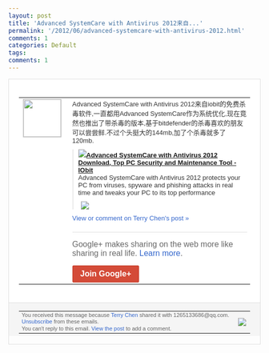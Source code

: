 ```yaml
---
layout: post
title: 'Advanced SystemCare with Antivirus 2012来自...'
permalink: '/2012/06/advanced-systemcare-with-antivirus-2012.html'
comments: 1
categories: Default
tags: 
comments: 1
---
```

<div style="border:solid 1px #dfdfdf;color:#686868;font:13px Arial"><div style="background-color:#fff;padding:20px;"><table cellpadding="0" cellspacing="0"><tr><td style="padding-right:15px;vertical-align:top"><a href="https://plus.google.com/_/notifications/ngemlink?&amp;emid=CLiyhOr1rrACFQRSQAod8kgAAA&amp;path=%2F108643996575278738906&amp;dt=1338618316662"><img height="75" src="https://lh3.googleusercontent.com/-KKRGTyJ5Bl0/AAAAAAAAAAI/AAAAAAAAEEY/jllxqER5dCk/s75-c-k-a/photo.jpg" style="border:solid 1px #cccccc;" width="75"/></a></td><td style="width:578px;color:#333;font:13px Arial;vertical-align:top;"><div style="padding-bottom:10px">Advanced SystemCare with Antivirus 2012来自iobit的免费杀毒软件,一<wbr/>直都用Advanced SystemCare作为系统优化,现在竟<wbr/>然也推出了带杀毒的版本,基于bitdef<wbr/>ender的杀毒喜欢的朋友可以尝尝鲜.不<wbr/>过个头挺大的144mb,加了个杀毒就多了<wbr/>120mb.</div><div style="margin-bottom:10px;padding-left:10px; border-left:2px solid #EAEAEA"><span style="margin-right:5px"><a href="http://www.iobit.com/advanced-systemcare-antivirus.html" style="zSoyz"><img border="0" src="https://images1-focus-opensocial.googleusercontent.com/gadgets/proxy?url=https://s2.googleusercontent.com/s2/favicons?domain%3Dwww.iobit.com&amp;container=focus&amp;gadget=a&amp;rewriteMime=image/*&amp;refresh=31536000&amp;resize_h=16"/><span style="font-weight:bold">Advanced SystemCare with Antivirus 2012 Download, Top PC Security and Maintenance Tool - IObit</span></a><div style="padding-bottom:10px">Advanced SystemCare with Antivirus 2012 protects your PC from viruses, spyware and phishing attacks in real time and tweaks your PC to its top performance</div></span><span style="margin-right:5px"><a href="https://plus.google.com/_/notifications/ngemlink?&amp;emid=CLiyhOr1rrACFQRSQAod8kgAAA&amp;path=%2F108643996575278738906%2Fposts%2F4ohNJkzuxiG%3Fgpinv%3DAMIXal-ASdGEWxK7rf-NjJP4s7qla2dIAbLqRgne45e-iUCo7Qm8AvXNzE3e7XzCKQwggFO22EMy1GvT_LDTkjenFG771efS2pLVysp-L4W86LDGLHos80Q&amp;dt=1338618316662" style="zSoyz;"><img border="0" src="https://images2-focus-opensocial.googleusercontent.com/gadgets/proxy?url=http://www.iobit.com/tpl/img/screenshot/ascav_view.png&amp;container=focus&amp;gadget=a&amp;rewriteMime=image/*&amp;refresh=31536000&amp;resize_h=120" style="max-height:200px;max-width:275px"/></a></span></div><a href="https://plus.google.com/_/notifications/ngemlink?&amp;emid=CLiyhOr1rrACFQRSQAod8kgAAA&amp;path=%2F108643996575278738906%2Fposts%2F4ohNJkzuxiG%3Fgpinv%3DAMIXal-ASdGEWxK7rf-NjJP4s7qla2dIAbLqRgne45e-iUCo7Qm8AvXNzE3e7XzCKQwggFO22EMy1GvT_LDTkjenFG771efS2pLVysp-L4W86LDGLHos80Q&amp;dt=1338618316662" style="color:#3366CC;text-decoration:none;">View or comment on Terry Chen's post »</a><div style="margin-top:20px;border-top:solid 1px #dfdfdf"><div style="padding:15px 0;color:#686868;font:16px Arial;">Google+ makes sharing on the web more like sharing in real life. <a href="http://www.google.com/+/learnmore/" style="color:#3366CC;text-decoration:none;">Learn more</a>.</div><a href="https://plus.google.com/_/notifications/ngemlink?&amp;emid=CLiyhOr1rrACFQRSQAod8kgAAA&amp;path=%2F%3Fgpinv%3DAMIXal-ASdGEWxK7rf-NjJP4s7qla2dIAbLqRgne45e-iUCo7Qm8AvXNzE3e7XzCKQwggFO22EMy1GvT_LDTkjenFG771efS2pLVysp-L4W86LDGLHos80Q&amp;dt=1338618316662" style="display:inline-block;padding:7px 15px;background-color:#d44b38; color:#fff;font-size:16px; font-weight:bold;border-radius:2px;border:solid 1px #c43b28; white-space:nowrap;text-decoration:none">Join Google+</a></div></td></tr></table></div><div style="border-top:solid 1px #dfdfdf;padding:0 20px; background-color:#f5f5f5"><table cellpadding="0" cellspacing="0" style="height:50px"><tbody><tr><td style="vertical-align:middle;width:100%; color:#636363;font:11px Arial; line-height:120%">You received this message because <a href="https://plus.google.com/_/notifications/ngemlink?&amp;emid=CLiyhOr1rrACFQRSQAod8kgAAA&amp;path=%2F108643996575278738906%3Fgpinv%3DAMIXal-ASdGEWxK7rf-NjJP4s7qla2dIAbLqRgne45e-iUCo7Qm8AvXNzE3e7XzCKQwggFO22EMy1GvT_LDTkjenFG771efS2pLVysp-L4W86LDGLHos80Q&amp;dt=1338618316662" style="color:#3366CC;text-decoration:none;">Terry Chen</a> shared it with 1265133686@qq.com. <a href="https://plus.google.com/_/notifications/ngemlink?&amp;emid=CLiyhOr1rrACFQRSQAod8kgAAA&amp;path=%2F_%2Fnonplus%2Femailsettings%3Fgpinv%3DAMIXal-ASdGEWxK7rf-NjJP4s7qla2dIAbLqRgne45e-iUCo7Qm8AvXNzE3e7XzCKQwggFO22EMy1GvT_LDTkjenFG771efS2pLVysp-L4W86LDGLHos80Q%26est%3DADH5u8X_vkEkPZIuduqZL2bbwbyTWpShkJqwrgEYSu_r73fsB7rdBwKAPkS6BB4M1A4zvqmYJaleXtqcI53s-cZeqNCDiM2_Gpy9MMKA8BC7y8N4cCfxklyTnB012QhFcs_-w8JWDVyh&amp;dt=1338618316662" style="color:#3366CC;text-decoration:none;">Unsubscribe</a> from these emails.<br/>You can't reply to this email. <a href="https://plus.google.com/_/notifications/ngemlink?&amp;emid=CLiyhOr1rrACFQRSQAod8kgAAA&amp;path=%2F108643996575278738906%2Fposts%2F4ohNJkzuxiG%3Fgpinv%3DAMIXal-ASdGEWxK7rf-NjJP4s7qla2dIAbLqRgne45e-iUCo7Qm8AvXNzE3e7XzCKQwggFO22EMy1GvT_LDTkjenFG771efS2pLVysp-L4W86LDGLHos80Q&amp;dt=1338618316662" style="color:#3366CC;text-decoration:none;">View the post</a> to add a comment.<br/></td><td><img src="https://ssl.gstatic.com/s2/oz/images/notifications/logo/google-plus-6617a72bb36cc548861652780c9e6ff1.png"/></td></tr></tbody></table></div></div>